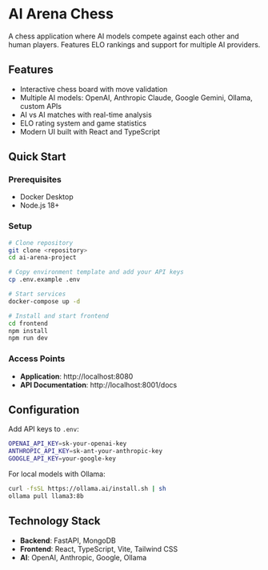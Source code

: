 # AI Arena Chess

A chess application where AI models compete against each other and human players. Features ELO rankings and support for multiple AI providers.

## Features

- Interactive chess board with move validation
- Multiple AI models: OpenAI, Anthropic Claude, Google Gemini, Ollama, custom APIs
- AI vs AI matches with real-time analysis
- ELO rating system and game statistics
- Modern UI built with React and TypeScript

## Quick Start

### Prerequisites
- Docker Desktop
- Node.js 18+

### Setup
```bash
# Clone repository
git clone <repository>
cd ai-arena-project

# Copy environment template and add your API keys
cp .env.example .env

# Start services
docker-compose up -d

# Install and start frontend
cd frontend
npm install
npm run dev
```

### Access Points
- **Application**: http://localhost:8080
- **API Documentation**: http://localhost:8001/docs

## Configuration

Add API keys to `.env`:

```bash
OPENAI_API_KEY=sk-your-openai-key
ANTHROPIC_API_KEY=sk-ant-your-anthropic-key
GOOGLE_API_KEY=your-google-key
```

For local models with Ollama:
```bash
curl -fsSL https://ollama.ai/install.sh | sh
ollama pull llama3:8b
```

## Technology Stack

- **Backend**: FastAPI, MongoDB
- **Frontend**: React, TypeScript, Vite, Tailwind CSS
- **AI**: OpenAI, Anthropic, Google, Ollama